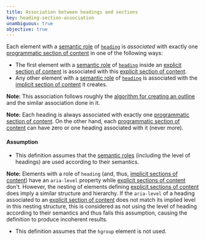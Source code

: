```yaml
---
title: Association between headings and sections
key: heading-section-association
unambiguous: true
objective: true
---
```


Each element with a [semantic role][] of [`heading`][heading] is _associated_ with exactly one [programmatic section of content][] in one of the following ways:

- The first element with a [semantic role][] of [`heading`][heading] inside an [explicit section of content][] is associated with this [explicit section of content][].
- Any other element with a [semantic role][] of [`heading`][heading] is associated with the [implicit section of content][] it creates.

**Note:** This association follows roughly the [algorithm for creating an outline][outline algorithm] and the similar association done in it.

**Note:** Each heading is always associated with exactly one [programmatic section of content][]. On the other hand, each [programmatic section of content][] can have zero or one heading associated with it (never more).

#### Assumption

- This definition assumes that the [semantic roles][semantic role] (including the level of headings) are used according to their semantics.

**Note:** Elements with a role of `heading` (and, thus, [implicit sections of content][implicit section of content]) have an `aria-level` property while [explicit sections of content][explicit section of content] don't. However, the nesting of elements defining [explicit sections of content][explicit section of content] does imply a similar structure and hierarchy. If the `aria-level` of a heading associated to an [explicit section of content][] does not match its implied level in this nesting structure, this is considered as not using the level of heading according to their semantics and thus fails this assumption, causing the definition to produce incoherent results.

- This definition assumes that the `hgroup` element is not used.

[explicit section of content]: #explicit-section-of-content 'Definition of explicit section of content'
[heading]: https://www.w3.org/TR/wai-aria-1.1/#heading 'The heading role'
[implicit section of content]: #implicit-section-of-content 'Definition of implicit section of content'
[outline algorithm]: https://html.spec.whatwg.org/multipage/sections.html#outlines 'Definition of outline'
[programmatic section of content]: #programmatic-section-of-content 'Definition of programmatic section of content'
[semantic role]: #semantic-role 'Definition of semantic role'
